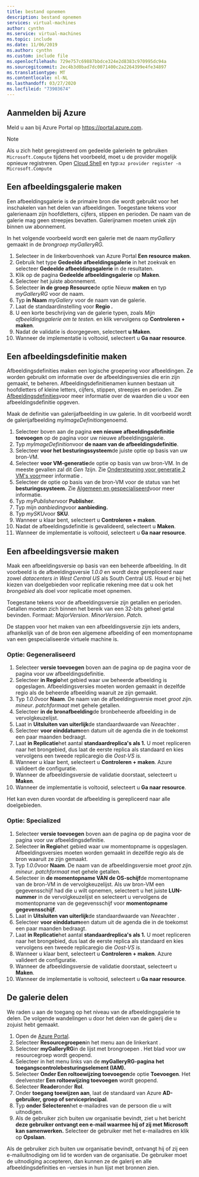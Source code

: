 ```yaml
---
title: bestand opnemen
description: bestand opnemen
services: virtual-machines
author: cynthn
ms.service: virtual-machines
ms.topic: include
ms.date: 11/06/2019
ms.author: cynthn
ms.custom: include file
ms.openlocfilehash: 729e757c69887bbdce324e2d8383c970995dc94a
ms.sourcegitcommit: 2ec4b3d0bad7dc0071400c2a2264399e4fe34897
ms.translationtype: MT
ms.contentlocale: nl-NL
ms.lasthandoff: 03/27/2020
ms.locfileid: "73903674"
---
```

## <a name="sign-in-to-azure"></a>Aanmelden bij Azure 

Meld u aan bij Azure Portal op https://portal.azure.com.

> [!NOTE]
> Als u zich hebt geregistreerd om gedeelde galerieën te gebruiken `Microsoft.Compute` tijdens het voorbeeld, moet u de provider mogelijk opnieuw registreren. Open [Cloud Shell](https://shell.azure.com/bash) en typ:`az provider register -n Microsoft.Compute`

## <a name="create-an-image-gallery"></a>Een afbeeldingsgalerie maken

Een afbeeldingsgalerie is de primaire bron die wordt gebruikt voor het inschakelen van het delen van afbeeldingen. Toegestane tekens voor galerienaam zijn hoofdletters, cijfers, stippen en perioden. De naam van de galerie mag geen streepjes bevatten.  Galerijnamen moeten uniek zijn binnen uw abonnement. 

In het volgende voorbeeld wordt een galerie met de naam *myGallery* gemaakt in de *brongroep myGalleryRG.*

1. Selecteer in de linkerbovenhoek van Azure Portal **Een resource maken**.
1. Gebruik het type **Gedeelde afbeeldingsgalerie** in het zoekvak en selecteer **Gedeelde afbeeldingsgalerie** in de resultaten.
1. Klik op de pagina **Gedeelde afbeeldingsgalerie** op **Maken**.
1. Selecteer het juiste abonnement.
1. Selecteer **in de groep Resource**de optie Nieuw **maken** en typ *myGalleryRG* voor de naam.
1. Typ **in Naam** *myGallery* voor de naam van de galerie.
1. Laat de standaardinstelling voor **Regio .**
1. U een korte beschrijving van de galerie typen, zoals *Mijn afbeeldingsgalerie om te testen.* en klik vervolgens op **Controleren + maken**.
1. Nadat de validatie is doorgegeven, selecteert **u Maken**.
1. Wanneer de implementatie is voltooid, selecteert u **Ga naar resource**.
   
## <a name="create-an-image-definition"></a>Een afbeeldingsdefinitie maken 

Afbeeldingsdefinities maken een logische groepering voor afbeeldingen. Ze worden gebruikt om informatie over de afbeeldingsversies die erin zijn gemaakt, te beheren. Afbeeldingsdefinitienamen kunnen bestaan uit hoofdletters of kleine letters, cijfers, stippen, streepjes en perioden. Zie [Afbeeldingsdefinities](https://docs.microsoft.com/azure/virtual-machines/windows/shared-image-galleries#image-definitions)voor meer informatie over de waarden die u voor een afbeeldingsdefinitie opgeven.

Maak de definitie van galerijafbeelding in uw galerie. In dit voorbeeld wordt de galerijafbeelding *myImageDefinition*genoemd.

1. Selecteer boven aan de pagina **een nieuwe afbeeldingsdefinitie toevoegen** op de pagina voor uw nieuwe afbeeldingsgalerie. 
1. Typ *myImageDefinition*voor **de naam van de afbeeldingsdefinitie**.
1. Selecteer **voor het besturingssysteem**de juiste optie op basis van uw bron-VM.
1. Selecteer **voor VM-generatie**de optie op basis van uw bron-VM. In de meeste gevallen zal dit *Gen 1*zijn. Zie [Ondersteuning voor generatie 2 VM's voor](https://docs.microsoft.com/azure/virtual-machines/windows/generation-2)meer informatie .
1. Selecteer de optie op basis van de bron-VM voor de status van het **besturingssysteem.** Zie [Algemeen en gespecialiseerd](../articles/virtual-machines/linux/shared-image-galleries.md#generalized-and-specialized-images)voor meer informatie.
1. Typ *myPublisher*voor **Publisher**. 
1. Typ mijn *aanbieding*voor **aanbieding.**
1. Typ *mySKU*voor **SKU**.
1. Wanneer u klaar bent, selecteert u **Controleren + maken**.
1. Nadat de afbeeldingsdefinitie is gevalideerd, selecteert u **Maken**.
1. Wanneer de implementatie is voltooid, selecteert u **Ga naar resource**.


## <a name="create-an-image-version"></a>Een afbeeldingsversie maken

Maak een afbeeldingsversie op basis van een beheerde afbeelding. In dit voorbeeld is de afbeeldingsversie *1.0.0* en wordt deze gerepliceerd naar zowel *datacenters in West Central US* als South Central *US.* Houd er bij het kiezen van doelgebieden voor replicatie rekening mee dat u ook het *brongebied* als doel voor replicatie moet opnemen.

Toegestane tekens voor de afbeeldingsversie zijn getallen en perioden. Getallen moeten zich binnen het bereik van een 32-bits geheel getal bevinden. Formaat: *MajorVersion*. *MinorVersion*. *Patch*.

De stappen voor het maken van een afbeeldingsversie zijn iets anders, afhankelijk van of de bron een algemene afbeelding of een momentopname van een gespecialiseerde virtuele machine is. 

### <a name="option-generalized"></a>Optie: Gegeneraliseerd

1. Selecteer **versie toevoegen** boven aan de pagina op de pagina voor de pagina voor uw afbeeldingsdefinitie.
1. Selecteer **in Regio**het gebied waar uw beheerde afbeelding is opgeslagen. Afbeeldingsversies moeten worden gemaakt in dezelfde regio als de beheerde afbeelding waaruit ze zijn gemaakt.
1. Typ *1.0.0*voor **Naam**. De naam van de afbeeldingsversie moet *groot zijn.* *mineur*. *patchformaat* met gehele getallen. 
1. Selecteer **in de bronafbeelding**de bronbeheerde afbeelding in de vervolgkeuzelijst.
1. Laat in **Uitsluiten van uiterlijk**de standaardwaarde van *Nee*achter .
1. Selecteer **voor einddatum**een datum uit de agenda die in de toekomst een paar maanden bedraagt.
1. Laat **in Replicatie**het aantal **standaardreplica's als 1.** U moet repliceren naar het brongebied, dus laat de eerste replica als standaard en kies vervolgens een tweede replicaregio die *Oost-VS is.*
1. Wanneer u klaar bent, selecteert u **Controleren + maken**. Azure valideert de configuratie.
1. Wanneer de afbeeldingsversie de validatie doorstaat, selecteert u **Maken**.
1. Wanneer de implementatie is voltooid, selecteert u **Ga naar resource**.

Het kan even duren voordat de afbeelding is gerepliceerd naar alle doelgebieden.

### <a name="option-specialized"></a>Optie: Specialized

1. Selecteer **versie toevoegen** boven aan de pagina op de pagina voor de pagina voor uw afbeeldingsdefinitie.
1. Selecteer **in Regio**het gebied waar uw momentopname is opgeslagen. Afbeeldingsversies moeten worden gemaakt in dezelfde regio als de bron waaruit ze zijn gemaakt.
1. Typ *1.0.0*voor **Naam**. De naam van de afbeeldingsversie moet *groot zijn.* *mineur*. *patchformaat* met gehele getallen. 
1. Selecteer in **de momentopname VAN de OS-schijf**de momentopname van de bron-VM in de vervolgkeuzelijst. Als uw bron-VM een gegevensschijf had die u wilt opnemen, selecteert u het juiste **LUN-nummer** in de vervolgkeuzelijst en selecteert u vervolgens de momentopname van de gegevensschijf voor **momentopname gegevensschijf**. 
1. Laat in **Uitsluiten van uiterlijk**de standaardwaarde van *Nee*achter .
1. Selecteer **voor einddatum**een datum uit de agenda die in de toekomst een paar maanden bedraagt.
1. Laat **in Replicatie**het aantal **standaardreplica's als 1.** U moet repliceren naar het brongebied, dus laat de eerste replica als standaard en kies vervolgens een tweede replicaregio die *Oost-VS is.*
1. Wanneer u klaar bent, selecteert u **Controleren + maken**. Azure valideert de configuratie.
1. Wanneer de afbeeldingsversie de validatie doorstaat, selecteert u **Maken**.
1. Wanneer de implementatie is voltooid, selecteert u **Ga naar resource**.

## <a name="share-the-gallery"></a>De galerie delen

We raden u aan de toegang op het niveau van de afbeeldingsgalerie te delen. De volgende wandelingen u door het delen van de galerij die u zojuist hebt gemaakt.

1. Open de [Azure Portal](https://portal.azure.com).
1. Selecteer **Resourcegroepen**in het menu aan de linkerkant . 
1. Selecteer **myGalleryRG**in de lijst met brongroepen . Het blad voor uw resourcegroep wordt geopend.
1. Selecteer in het menu links van de **myGalleryRG-pagina** **het toegangscontrolebesturingselement (IAM).** 
1. Selecteer **Onder Een roltoewijzing toevoegen**de optie **Toevoegen**. Het deelvenster **Een roltoewijzing toevoegen** wordt geopend. 
1. Selecteer **Reader**onder **Rol**.
1. Onder **toegang toewijzen aan**, laat de standaard van Azure **AD-gebruiker, groep of serviceprincipal**.
1. Typ **onder Selecteren**het e-mailadres van de persoon die u wilt uitnodigen.
1. Als de gebruiker zich buiten uw organisatie bevindt, ziet u het bericht **deze gebruiker ontvangt een e-mail waarmee hij of zij met Microsoft kan samenwerken.** Selecteer de gebruiker met het e-mailadres en klik op **Opslaan**.

Als de gebruiker zich buiten uw organisatie bevindt, ontvangt hij of zij een e-mailuitnodiging om lid te worden van de organisatie. De gebruiker moet de uitnodiging accepteren, dan kunnen ze de galerij en alle afbeeldingsdefinities en -versies in hun lijst met bronnen zien.

